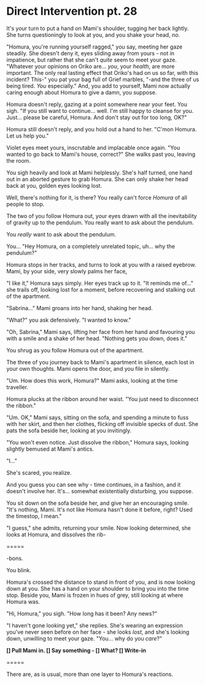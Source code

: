 # Direct Intervention pt. 28

It's your turn to put a hand on Mami's shoulder, tugging her back lightly. She turns questioningly to look at you, and you shake your head, *no*.

"Homura, you're running yourself ragged," you say, meeting her gaze steadily. She doesn't deny it, eyes sliding away from yours - not in impatience, but rather that she can't *quite* seem to meet your gaze. "Whatever your opinions on Oriko are... *you*, your *health*, are more important. The only real lasting effect that Oriko's had on us so far, with this incident? This-" you pat your bag full of Grief marbles, "-and the three of us being tired. *You* especially." And, you add to yourself, Mami now actually caring enough about Homura to give a damn, you suppose.

Homura doesn't reply, gazing at a point somewhere near your feet. You sigh. "If you still want to continue... well. I'm still happy to cleanse for you. Just... please be careful, Homura. And don't stay out for too long, OK?"

Homura still doesn't reply, and you hold out a hand to her. "C'mon Homura. Let us help you."

Violet eyes meet yours, inscrutable and implacable once again. "You wanted to go back to Mami's house, correct?" She walks past you, leaving the room.

You sigh heavily and look at Mami helplessly. She's half turned, one hand out in an aborted gesture to grab Homura. She can only shake her head back at you, golden eyes looking lost.

Well, there's nothing for it, is there? You really can't force *Homura* of all people to stop.

The two of you follow Homura out, your eyes drawn with all the inevitability of gravity up to the pendulum. You really want to ask about the pendulum.

You *really* want to ask about the pendulum.

You... "Hey Homura, on a completely unrelated topic, uh... why the pendulum?"

Homura stops in her tracks, and turns to look at you with a raised eyebrow. Mami, by your side, very slowly palms her face[.](https://i.imgur.com/6WLwbnm.png)

"I like it," Homura says simply. Her eyes track up to it. "It reminds me of..." she trails off, looking lost for a moment, before recovering and stalking out of the apartment.

"Sabrina..." Mami groans into her hand, shaking her head.

"What?" you ask defensively. "I wanted to know."

"Oh, Sabrina," Mami says, lifting her face from her hand and favouring you with a smile and a shake of her head. "Nothing gets you down, does it."

You shrug as you follow Homura out of the apartment.

The three of you journey back to Mami's apartment in silence, each lost in your own thoughts. Mami opens the door, and you file in silently.

"Um. How does this work, Homura?" Mami asks, looking at the time traveller.

Homura plucks at the ribbon around her waist. "You just need to disconnect the ribbon."

"Um. OK," Mami says, sitting on the sofa, and spending a minute to fuss with her skirt, and then her clothes, flicking off invisible specks of dust. She pats the sofa beside her, looking at you invitingly.

"You won't even notice. Just dissolve the ribbon," Homura says, looking slightly bemused at Mami's antics.

"I..."

She's scared, you realize.

And you guess you can see why - time continues, in a fashion, and it doesn't involve her. It's... somewhat existentially disturbing, you suppose.

You sit down on the sofa beside her, and give her an encouraging smile. "It's nothing, Mami. It's not like Homura hasn't done it before, right? Used the timestop, I mean."

"I guess," she admits, returning your smile. Now looking determined, she looks at Homura, and dissolves the rib-

\=====​

-bons.

You blink.

Homura's crossed the distance to stand in front of you, and is now looking down at you. She has a hand on your shoulder to bring you into the time stop. Beside you, Mami is frozen in hues of grey, still looking at where Homura was.

"Hi, Homura," you sigh. "How long has it been? Any news?"

"I haven't gone looking yet," she replies. She's wearing an expression you've never seen before on her face - she looks *lost*, and she's looking down, unwilling to meet your gaze. "You... why do you *care*?"

**\[] Pull Mami in.
\[] Say something
\- \[] What?
\[] Write-in**

\=====​

There are, as is usual, more than one layer to Homura's reactions.

